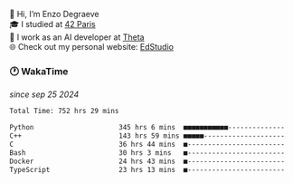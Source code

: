 👋 Hi, I’m Enzo Degraeve <br>
🎓 I studied at [42 Paris](https://42.fr/)<br>
💼 I work as an AI developer at [Theta](https://theta.mc/)<br>
🌐 Check out my personal website: [EdStudio](https://edstudio.fr/)

### 🕐 WakaTime
*since sep 25 2024*

<!--START_SECTION:waka-->

```txt
Total Time: 752 hrs 29 mins

Python                     345 hrs 6 mins  ■■■■■■■■■■■--------------   43.99 %
C++                        143 hrs 59 mins ■■■■■--------------------   18.36 %
C                          36 hrs 44 mins  ■------------------------   04.68 %
Bash                       30 hrs 3 mins   ■------------------------   03.83 %
Docker                     24 hrs 43 mins  ■------------------------   03.15 %
TypeScript                 23 hrs 13 mins  ■------------------------   02.96 %
```

<!--END_SECTION:waka-->
